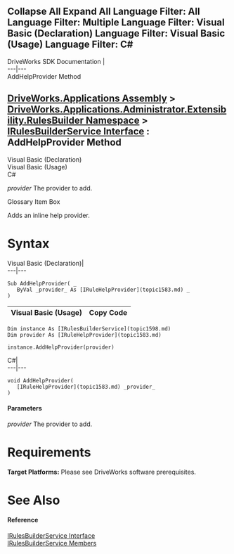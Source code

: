 Collapse All Expand All Language Filter: All  Language Filter: Multiple  Language Filter: Visual Basic (Declaration) Language Filter: Visual Basic (Usage) Language Filter: C#  
---  
DriveWorks SDK Documentation  |   
---|---  
AddHelpProvider Method   
  
[DriveWorks.Applications Assembly](topic13.md) > [DriveWorks.Applications.Administrator.Extensibility.RulesBuilder Namespace](topic1581.md) > [IRulesBuilderService Interface](topic1598.md) : AddHelpProvider Method  
---  
  
Visual Basic (Declaration)    
Visual Basic (Usage)    
C# 

_provider_
    The provider to add.

Glossary Item Box

Adds an inline help provider. 

# Syntax

Visual Basic (Declaration)|   
---|---  
      
    
    Sub AddHelpProvider( _
       ByVal _provider_ As [IRuleHelpProvider](topic1583.md) _
    )   
  
Visual Basic (Usage)| Copy Code  
---|---  
      
    
    Dim instance As [IRulesBuilderService](topic1598.md)
    Dim provider As [IRuleHelpProvider](topic1583.md)
     
    instance.AddHelpProvider(provider)  
  
C#|   
---|---  
      
    
    void AddHelpProvider( 
       [IRuleHelpProvider](topic1583.md) _provider_
    )  
  
#### Parameters

 _provider_
    The provider to add.

# Requirements

**Target Platforms:** Please see DriveWorks software prerequisites.

# See Also

#### Reference

[IRulesBuilderService Interface](topic1598.md)   
[IRulesBuilderService Members](topic1599.md)



